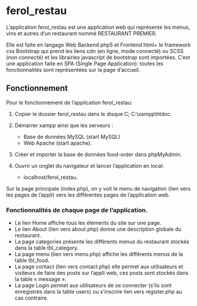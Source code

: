 # ferol_restau

L’application ferol_restau est une application web qui représente les menus, vins et autres d’un restaurant nommé RESTAURANT PREMIER.

Elle est faite en langage Web Backend php5 et Frontend html+ le framework css Bootstrap qui prend les liens cdn (en ligne, mode connecté) ou SCSS (non connecté) et les librairies javascript de bootstrap sont importées. C’est une application faite en SPA (Single Page Application): toutes les fonctionnalités sont représentées sur la page d’accueil.

## Fonctionnement

Pour le fonctionnement de l’application ferol_restau:

1. Copier le dossier ferol_restau dans le disque C; C:\xampp\htdoc.

2. Démarrer xampp ainsi que les serveurs :
   - Base de données MySQL (start MySQL) 
   - Web Apache (start apache).

3. Créer et importer la base de données food-order dans phpMyAdmin.

4. Ouvrir un onglet du navigateur et lancer l’application en local:
   - localhost/ferol_restau.

Sur la page principale (index.php), on y voit le menu de navigation (lien vers les pages de l’appli) vers les différentes pages de l’application web.

### Fonctionnalités de chaque page de l’application.

- Le lien Home affiche tous les éléments du site sur une page.
- Le lien About (lien vers about.php) donne une description globale du restaurant.
- La page categories présente les différents menus du restaurant stockés dans la table tbl_category.
- La page menu (lien vers menu.php) affiche les différents menus de la table tbl_food.
- La page contact (lien vers contact.php) elle permet aux utilisateurs et visiteurs de faire des posts sur l’appli web, ces posts sont stockés dans la table « message ».
- La page Login permet aux utilisateurs de se connecter (s’ils sont enregistrés dans la table users) ou s’inscrire lien vers register.php au cas contraire.
